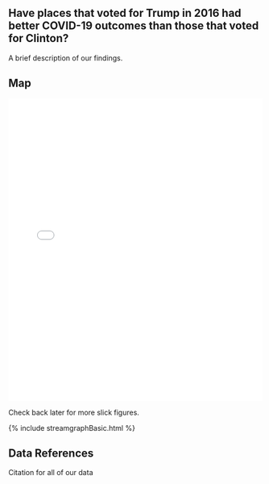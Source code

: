 
Have places that voted for Trump in 2016 had better COVID-19 outcomes than those that voted for Clinton?
--------------------------------------------------------------------------------------------------------

A brief description of our findings.

Map
---

<iframe src="/_includes/legislative_widget.html" height="600px" width="100%" style="border:none;"></iframe>

Check back later for more slick figures.

{% include streamgraphBasic.html %}


Data References
---------------

Citation for all of our data
